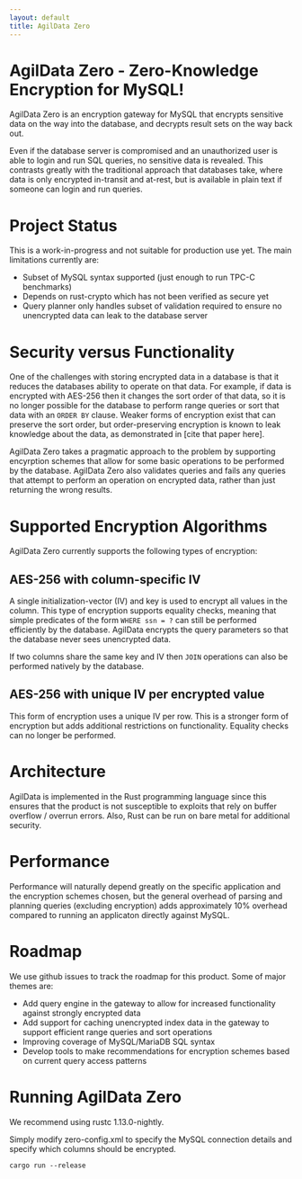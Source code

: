 ```yaml
---
layout: default
title: AgilData Zero
---
```


# AgilData Zero - Zero-Knowledge Encryption for MySQL!

AgilData Zero is an encryption gateway for MySQL that encrypts sensitive data on the way into the database, and decrypts result sets on the way back out.

Even if the database server is compromised and an unauthorized user is able to login and run SQL queries, no sensitive data is revealed. This contrasts greatly with the traditional approach that databases take, where data is only encrypted in-transit and at-rest, but is available in plain text if someone can login and run queries.

# Project Status

This is a work-in-progress and not suitable for production use yet. The main limitations currently are:

- Subset of MySQL syntax supported (just enough to run TPC-C benchmarks)
- Depends on rust-crypto which has not been verified as secure yet
- Query planner only handles subset of validation required to ensure no unencrypted data can leak to the database server

# Security versus Functionality

One of the challenges with storing encrypted data in a database is that it reduces the databases ability to operate on that data. For example, if data is encrypted with AES-256 then it changes the sort order of that data, so it is no longer possible for the database to perform range queries or sort that data with an `ORDER BY` clause. Weaker forms of encryption exist that can preserve the sort order, but order-preserving encryption is known to leak knowledge about the data, as demonstrated in [cite that paper here]. 

AgilData Zero takes a pragmatic approach to the problem by supporting encyrption schemes that allow for some basic operations to be performed by the database. AgilData Zero also validates queries and fails any queries that attempt to perform an operation on encrypted data, rather than just returning the wrong results.

# Supported Encryption Algorithms

AgilData Zero currently supports the following types of encryption:

## AES-256 with column-specific IV 

A single initialization-vector (IV) and key is used to encrypt all values in the column. This type of encryption supports equality checks, meaning that simple predicates of the form `WHERE ssn = ?` can still be performed efficiently by the database. AgilData encrypts the query parameters so that the database never sees unencrypted data.

If two columns share the same key and IV then `JOIN` operations can also be performed natively by the database.

## AES-256 with unique IV per encrypted value

This form of encryption uses a unique IV per row. This is a stronger form of encryption but adds additional restrictions on functionality. Equality checks can no longer be performed.

# Architecture

AgilData is implemented in the Rust programming language since this ensures that the product is not susceptible to exploits that rely on buffer overflow / overrun errors. Also, Rust can be run on bare metal for additional security.

# Performance

Performance will naturally depend greatly on the specific application and the encryption schemes chosen, but the general overhead of parsing and planning queries (excluding encryption) adds approximately 10% overhead compared to running an applicaton directly against MySQL.

# Roadmap

We use github issues to track the roadmap for this product. Some of major themes are:

- Add query engine in the gateway to allow for increased functionality against strongly encrypted data
- Add support for caching unencrypted index data in the gateway to support efficient range queries and sort operations
- Improving coverage of MySQL/MariaDB SQL syntax
- Develop tools to make recommendations for encryption schemes based on current query access patterns

# Running AgilData Zero

We recommend using rustc 1.13.0-nightly.

Simply modify zero-config.xml to specify the MySQL connection details and specify which columns should be encrypted. 

```
cargo run --release
```










